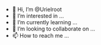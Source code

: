 - 👋 Hi, I’m @Urielroot
- 👀 I’m interested in ...
- 🌱 I’m currently learning ...
- 💞️ I’m looking to collaborate on ...
- 📫 How to reach me ...

<!---
Urielroot/Urielroot is a ✨ special ✨ repository because its `README.md` (this file) appears on your GitHub profile.
You can click the Preview link to take a look at your changes.
--->
